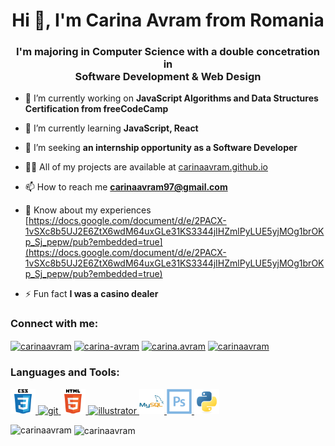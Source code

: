 <h1 align="center">Hi 👋, I'm Carina Avram from Romania</h1>
<h3 align="center">I'm majoring in Computer Science with a double concetration in<br>Software Development & Web Design</h3>

- 🔭 I’m currently working on **JavaScript Algorithms and Data Structures Certification from freeCodeCamp**

- 🌱 I’m currently learning **JavaScript, React**

- 👯 I’m seeking **an internship opportunity as a Software Developer**

- 👨‍💻 All of my projects are available at [carinaavram.github.io](carinaavram.github.io)

- 📫 How to reach me **carinaavram97@gmail.com**

- 📄 Know about my experiences [https://docs.google.com/document/d/e/2PACX-1vSXc8b5UJ2E6ZtX6wdM64uxGLe31KS3344jIHZmlPyLUE5yjMOg1brOKp_Sj_pepw/pub?embedded=true](https://docs.google.com/document/d/e/2PACX-1vSXc8b5UJ2E6ZtX6wdM64uxGLe31KS3344jIHZmlPyLUE5yjMOg1brOKp_Sj_pepw/pub?embedded=true)

- ⚡ Fun fact **I was a casino dealer**

<h3 align="left">Connect with me:</h3>
<p align="left">
<a href="https://codepen.io/carinaavram" target="blank"><img align="center" src="https://raw.githubusercontent.com/rahuldkjain/github-profile-readme-generator/master/src/images/icons/Social/codepen.svg" alt="carinaavram" height="30" width="40" /></a>
<a href="https://linkedin.com/in/carina-avram" target="blank"><img align="center" src="https://raw.githubusercontent.com/rahuldkjain/github-profile-readme-generator/master/src/images/icons/Social/linked-in-alt.svg" alt="carina-avram" height="30" width="40" /></a>
<a href="https://fb.com/carina.avram" target="blank"><img align="center" src="https://raw.githubusercontent.com/rahuldkjain/github-profile-readme-generator/master/src/images/icons/Social/facebook.svg" alt="carina.avram" height="30" width="40" /></a>
<a href="https://instagram.com/carinaavram" target="blank"><img align="center" src="https://raw.githubusercontent.com/rahuldkjain/github-profile-readme-generator/master/src/images/icons/Social/instagram.svg" alt="carinaavram" height="30" width="40" /></a>
</p>

<h3 align="left">Languages and Tools:</h3>
<p align="left"> <a href="https://www.w3schools.com/css/" target="_blank" rel="noreferrer"> <img src="https://raw.githubusercontent.com/devicons/devicon/master/icons/css3/css3-original-wordmark.svg" alt="css3" width="40" height="40"/> </a> <a href="https://git-scm.com/" target="_blank" rel="noreferrer"> <img src="https://www.vectorlogo.zone/logos/git-scm/git-scm-icon.svg" alt="git" width="40" height="40"/> </a> <a href="https://www.w3.org/html/" target="_blank" rel="noreferrer"> <img src="https://raw.githubusercontent.com/devicons/devicon/master/icons/html5/html5-original-wordmark.svg" alt="html5" width="40" height="40"/> </a> <a href="https://www.adobe.com/in/products/illustrator.html" target="_blank" rel="noreferrer"> <img src="https://www.vectorlogo.zone/logos/adobe_illustrator/adobe_illustrator-icon.svg" alt="illustrator" width="40" height="40"/> </a> <a href="https://www.mysql.com/" target="_blank" rel="noreferrer"> <img src="https://raw.githubusercontent.com/devicons/devicon/master/icons/mysql/mysql-original-wordmark.svg" alt="mysql" width="40" height="40"/> </a> <a href="https://www.photoshop.com/en" target="_blank" rel="noreferrer"> <img src="https://raw.githubusercontent.com/devicons/devicon/master/icons/photoshop/photoshop-line.svg" alt="photoshop" width="40" height="40"/> </a> <a href="https://www.python.org" target="_blank" rel="noreferrer"> <img src="https://raw.githubusercontent.com/devicons/devicon/master/icons/python/python-original.svg" alt="python" width="40" height="40"/> </a> </p>

<p><img align="left" src="https://github-readme-stats-sigma-five.vercel.app/api/top-langs?username=carinaavram&show_icons=true&locale=en&layout=compact" alt="carinaavram" /></p>

<p>&nbsp;<img align="center" src="https://github-readme-stats-sigma-five.vercel.app/api?username=carinaavram&show_icons=true&locale=en" alt="carinaavram" /></p>

